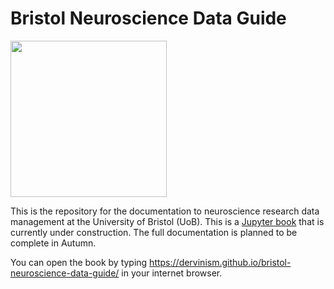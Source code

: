 # Bristol Neuroscience Data Guide

<img src="book/logo.png" width="250">

This is the repository for the documentation to neuroscience research data management at the University of Bristol (UoB). This is a [Jupyter book](https://jupyterbook.org/) that is currently under construction. The full documentation is planned to be complete in Autumn.

You can open the book by typing https://dervinism.github.io/bristol-neuroscience-data-guide/ in your internet browser.
